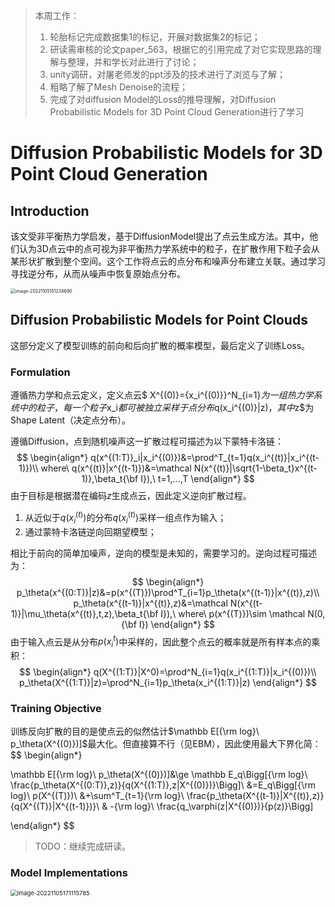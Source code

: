 > 本周工作：
>
> 1. 轮胎标记完成数据集1的标记，开展对数据集2的标记；
> 2. 研读需审核的论文paper_563，根据它的引用完成了对它实现思路的理解与整理，并和学长对此进行了讨论；
> 3. unity调研，对屠老师发的ppt涉及的技术进行了浏览与了解；
> 4. 粗略了解了Mesh Denoise的流程；
> 5. 完成了对diffusion Model的Loss的推导理解，对Diffusion Probabilistic Models for 3D Point Cloud Generation进行了学习

# Diffusion Probabilistic Models for 3D Point Cloud Generation

## Introduction

该文受非平衡热力学启发，基于DiffusionModel提出了点云生成方法。其中，他们认为3D点云中的点可视为非平衡热力学系统中的粒子，在扩散作用下粒子会从某形状扩散到整个空间。这个工作将点云的点分布和噪声分布建立关联。通过学习寻找逆分布，从而从噪声中恢复原始点分布。

<img src="C:\Users\12313123\AppData\Roaming\Typora\typora-user-images\image-20221105151234690.png" alt="image-20221105151234690" style="zoom:50%;" />

## Diffusion Probabilistic Models for Point Clouds

这部分定义了模型训练的前向和后向扩散的概率模型，最后定义了训练Loss。

### Formulation

遵循热力学和点云定义，定义点云$ X^{(0)}=\{x_i^{(0)}\}^N_{i=1}$为一组热力学系统中的粒子，每一个粒子$x_i$都可被独立采样于点分布$q(x_i^{(0)}|z)$，其中$z$为Shape Latent（决定点分布）。

遵循Diffusion，点到随机噪声这一扩散过程可描述为以下蒙特卡洛链：
$$
\begin{align*}
q(x^{(1:T)}_i|x_i^{(0)})&=\prod^T_{t=1}q(x_i^{(t)}|x_i^{(t-1)})\\
where\ q(x^{(t)}|x^{(t-1)})&=\mathcal N(x^{(t)}|\sqrt{1-\beta_t}x^{(t-1)},\beta_t{\bf I}),\ t=1,...,T
\end{align*}
$$
由于目标是根据潜在编码$z$生成点云，因此定义逆向扩散过程。

1. 从近似于$q(x_i^{(t)})$的分布$q(x_i^{(t)})$采样一组点作为输入；
2. 通过蒙特卡洛链逆向回期望模型；

相比于前向的简单加噪声，逆向的模型是未知的，需要学习的。逆向过程可描述为：
$$
\begin{align*}
p_\theta(x^{(0:T)}|z)&=p(x^{(T)})\prod^T_{i=1}p_\theta(x^{(t-1)}|x^{(t)},z)\\
p_\theta(x^{(t-1)}|x^{(t)},z)&=\mathcal N(x^{(t-1)}|\mu_\theta(x^{(t)},t,z),\beta_t{\bf I}),\ 
where\ p(x^{(T)})\sim \mathcal N(0,{\bf I})
\end{align*}
$$
由于输入点云是从分布$p(x_i^{t})$中采样的，因此整个点云的概率就是所有样本点的乘积：
$$
\begin{align*}
q(X^{(1:T)}|X^0)=\prod^N_{i=1}q(x_i^{(1:T)}|x_i^{(0)})\\
p_\theta(X^{(1:T)}|z)=\prod^N_{i=1}p_\theta(x_i^{(1:T)}|z)
\end{align*}
$$

### Training Objective

训练反向扩散的目的是使点云的似然估计$\mathbb E[{\rm log}\ p_\theta(X^{(0)})]$最大化。但直接算不行（见EBM），因此使用最大下界化简：
$$
\begin{align*}

\mathbb E[{\rm log}\ p_\theta(X^{(0)})]&\ge \mathbb E_q\Bigg[{\rm log}\ \frac{p_\theta(X^{(0:T)},z)}{q(X^{(1:T)},z|X^{(0)})}\Bigg]\\
&=E_q\Bigg[{\rm log}\ p(X^{(T)})\\
&+\sum^T_{t=1}{\rm log}\ \frac{p_\theta(X^{(t-1)}|X^{(t)},z)}{q(X^{(T)}|X^{(t-1)})}\\
& -{\rm log}\ \frac{q_\varphi(z|X^{(0)})}{p(z)}\Bigg]

\end{align*}
$$

> TODO：继续完成研读。

### Model Implementations

<img src="C:\Users\12313123\AppData\Roaming\Typora\typora-user-images\image-20221105171115785.png" alt="image-20221105171115785" style="zoom:67%;" />